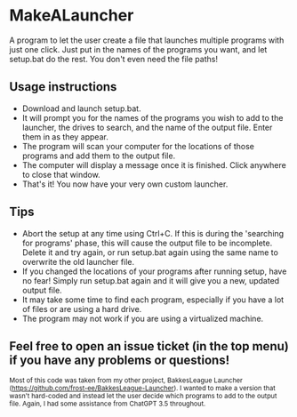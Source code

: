 # MakeALauncher
A program to let the user create a file that launches multiple programs with just one click. Just put in the names of the programs you want, and let setup.bat do the rest. You don't even need the file paths!

## Usage instructions
* Download and launch setup.bat.
* It will prompt you for the names of the programs you wish to add to the launcher, the drives to search, and the name of the output file. Enter them in as they appear.
* The program will scan your computer for the locations of those programs and add them to the output file.
* The computer will display a message once it is finished. Click anywhere to close that window.
* That's it! You now have your very own custom launcher.

## Tips
* Abort the setup at any time using Ctrl+C. If this is during the 'searching for programs' phase, this will cause the output file to be incomplete. Delete it and try again, or run setup.bat again using the same name to overwrite the old launcher file.
* If you changed the locations of your programs after running setup, have no fear! Simply run setup.bat again and it will give you a new, updated output file.
* It may take some time to find each program, especially if you have a lot of files or are using a hard drive.
* The program may not work if you are using a virtualized machine.

## Feel free to open an issue ticket (in the top menu) if you have any problems or questions!

<sub>Most of this code was taken from my other project, BakkesLeague Launcher (https://github.com/frost-ee/BakkesLeague-Launcher). I wanted to make a version that wasn't hard-coded and instead let the user decide which programs to add to the output file. Again, I had some assistance from ChatGPT 3.5 throughout.</sub>
